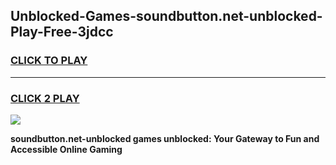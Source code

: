 
## Unblocked-Games-soundbutton.net-unblocked-Play-Free-3jdcc
<h3>
<a href="https://premium76.site?title=soundbutton.net-unblocked&ref=20M">CLICK TO PLAY</a></h3>
<hr>

<h3>
<a href="https://premium76.site?title=soundbutton.net-unblocked&ref=20M">CLICK 2 PLAY</a>
  
</h3>

<a href="https://premium76.site?title=soundbutton.net-unblocked&ref=19M"><img src="https://clearcache.store/games.png"></a>


**soundbutton.net-unblocked games unblocked: Your Gateway to Fun and Accessible Online Gaming**
